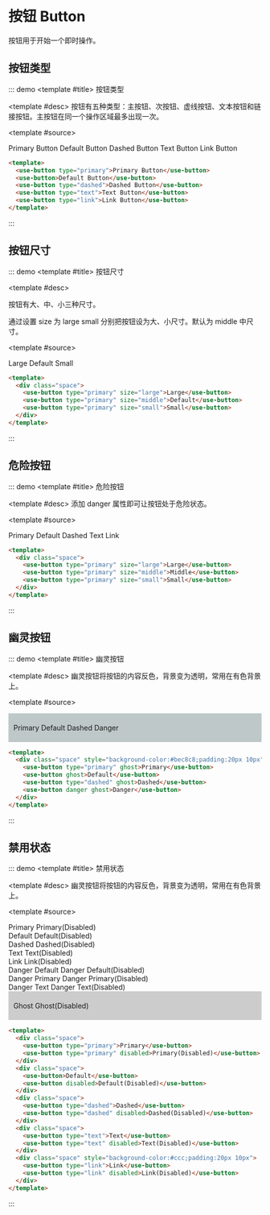# 按钮 Button


按钮用于开始一个即时操作。

## 按钮类型
::: demo
<template #title>
按钮类型
</template>

<template #desc>
按钮有五种类型：主按钮、次按钮、虚线按钮、文本按钮和链接按钮。主按钮在同一个操作区域最多出现一次。
</template>

<template #source>
  <div class="space">
    <use-button type="primary">Primary Button</use-button>
    <use-button>Default Button</use-button>
    <use-button type="dashed">Dashed Button</use-button>
    <use-button type="text">Text Button</use-button>
    <use-button type="link">Link Button</use-button>
  </div>
</template>

```html
<template>
  <use-button type="primary">Primary Button</use-button>
  <use-button>Default Button</use-button>
  <use-button type="dashed">Dashed Button</use-button>
  <use-button type="text">Text Button</use-button>
  <use-button type="link">Link Button</use-button>
</template>
```
:::

## 按钮尺寸
::: demo
<template #title>
按钮尺寸
</template>

<template #desc>
<p>按钮有大、中、小三种尺寸。</p>
<p>通过设置 size 为 large small 分别把按钮设为大、小尺寸。默认为 middle 中尺寸。</p>
</template>

<template #source>
    <div class="space">
      <use-button type="primary" size="large">Large</use-button>
      <use-button type="primary" size="middle">Default</use-button>
      <use-button type="primary" size="small">Small</use-button>
    </div>
</template>

```html
<template>
  <div class="space">
    <use-button type="primary" size="large">Large</use-button>
    <use-button type="primary" size="middle">Default</use-button>
    <use-button type="primary" size="small">Small</use-button>
  </div>
</template>
```
:::

## 危险按钮
::: demo
<template #title>
危险按钮
</template>

<template #desc>
添加 danger 属性即可让按钮处于危险状态。
</template>

<template #source>
    <div class="space">
      <use-button type="primary" danger>Primary</use-button>
      <use-button danger>Default</use-button>
      <use-button type="dashed" danger>Dashed</use-button>
      <use-button type="text" danger>Text</use-button>
      <use-button type="link" danger>Link</use-button>
    </div>
</template>

```html
<template>
  <div class="space">
    <use-button type="primary" size="large">Large</use-button>
    <use-button type="primary" size="middle">Middle</use-button>
    <use-button type="primary" size="small">Small</use-button>
  </div>
</template>
```
:::

## 幽灵按钮
::: demo
<template #title>
幽灵按钮
</template>

<template #desc>
幽灵按钮将按钮的内容反色，背景变为透明，常用在有色背景上。
</template>

<template #source>
  <div class="space" style="background-color:#bec8c8;padding:20px 10px">
    <use-button type="primary" ghost>Primary</use-button>
    <use-button ghost>Default</use-button>
    <use-button type="dashed" ghost>Dashed</use-button>
    <use-button danger ghost>Danger</use-button>
  </div>
</template>

```html
<template>
  <div class="space" style="background-color:#bec8c8;padding:20px 10px">
    <use-button type="primary" ghost>Primary</use-button>
    <use-button ghost>Default</use-button>
    <use-button type="dashed" ghost>Dashed</use-button>
    <use-button danger ghost>Danger</use-button>
  </div>
</template>
```
:::


## 禁用状态
::: demo
<template #title>
禁用状态
</template>

<template #desc>
幽灵按钮将按钮的内容反色，背景变为透明，常用在有色背景上。
</template>

<template #source>
  <div class="space">
    <use-button type="primary">Primary</use-button>
    <use-button type="primary" disabled>Primary(Disabled)</use-button>
  </div>
  <div class="space">
    <use-button>Default</use-button>
    <use-button disabled>Default(Disabled)</use-button>
  </div>
  <div class="space">
    <use-button type="dashed">Dashed</use-button>
    <use-button type="dashed" disabled>Dashed(Disabled)</use-button>
  </div>
  <div class="space">
    <use-button type="text">Text</use-button>
    <use-button type="text" disabled>Text(Disabled)</use-button>
  </div>
  <div class="space">
    <use-button type="link">Link</use-button>
    <use-button type="link" disabled>Link(Disabled)</use-button>
  </div>
  <div class="space">
    <use-button danger>Danger Default</use-button>
    <use-button danger disabled>Danger Default(Disabled)</use-button>
  </div>
  <div class="space">
    <use-button type="primary" danger>Danger Primary</use-button>
    <use-button type="primary" danger disabled>Danger Primary(Disabled)</use-button>
  </div>
  <div class="space">
    <use-button type="text" danger>Danger Text</use-button>
    <use-button type="text" danger disabled>Danger Text(Disabled)</use-button>
  </div>
  <div class="space" style="background-color:#ccc;padding:20px 10px">
    <use-button ghost>Ghost</use-button>
    <use-button ghost disabled>Ghost(Disabled)</use-button>
  </div>
</template>

```html
<template>
  <div class="space">
    <use-button type="primary">Primary</use-button>
    <use-button type="primary" disabled>Primary(Disabled)</use-button>
  </div>
  <div class="space">
    <use-button>Default</use-button>
    <use-button disabled>Default(Disabled)</use-button>
  </div>
  <div class="space">
    <use-button type="dashed">Dashed</use-button>
    <use-button type="dashed" disabled>Dashed(Disabled)</use-button>
  </div>
  <div class="space">
    <use-button type="text">Text</use-button>
    <use-button type="text" disabled>Text(Disabled)</use-button>
  </div>
  <div class="space" style="background-color:#ccc;padding:20px 10px">
    <use-button type="link">Link</use-button>
    <use-button type="link" disabled>Link(Disabled)</use-button>
  </div>
</template>
```
:::

